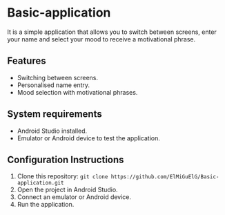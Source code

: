# Basic-application

It is a simple application that allows you to switch between screens, enter your name and select your mood to receive a motivational phrase.

## Features

- Switching between screens.
- Personalised name entry.
- Mood selection with motivational phrases.

## System requirements

- Android Studio installed.
- Emulator or Android device to test the application.

## Configuration Instructions

1. Clone this repository: `git clone https://github.com/ElMiGuElG/Basic-application.git`
2. Open the project in Android Studio.
3. Connect an emulator or Android device.
4. Run the application.
